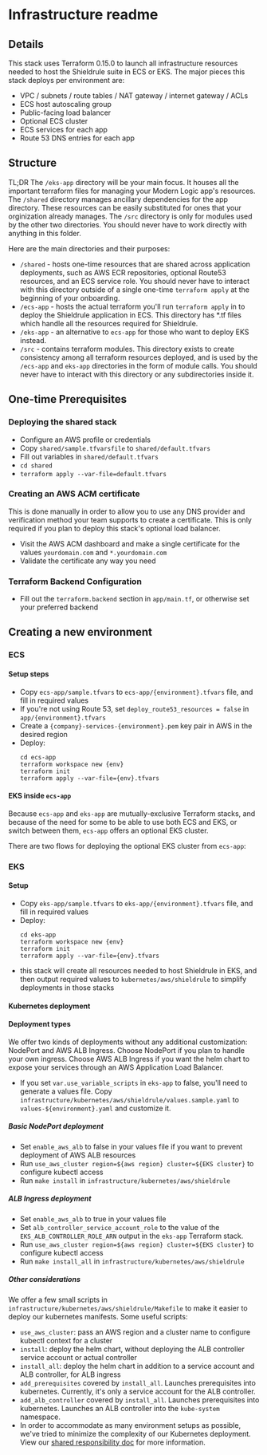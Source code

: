# Infrastructure readme

## Details
This stack uses Terraform 0.15.0 to launch all infrastructure resources needed to host the Shieldrule suite in ECS or EKS.
The major pieces this stack deploys per environment are:
- VPC / subnets / route tables / NAT gateway / internet gateway / ACLs
- ECS host autoscaling group
- Public-facing load balancer
- Optional ECS cluster
- ECS services for each app
- Route 53 DNS entries for each app


## Structure
TL;DR The `/eks-app` directory will be your main focus. It houses all the important terraform files for managing your Modern Logic app's resources. The `/shared` directory manages ancillary dependencies for the app directory. These resources can be easily substituted for ones that your orginization already manages. The `/src` directory is only for modules used by the other two directories. You should never have to work directly with anything in this folder.

Here are the main directories and their purposes:
- `/shared` - hosts one-time resources that are shared across application deployments, such as AWS ECR repositories, optional Route53 resources, and an ECS service role.
You should never have to interact with this directory outside of a single one-time `terraform apply` at the beginning of your onboarding.
- `/ecs-app` - hosts the actual terraform you'll run `terraform apply` in to deploy the Shieldrule application in ECS. This directory has *.tf files which handle all the resources required for Shieldrule.
- `/eks-app` - an alternative to `ecs-app` for those who want to deploy EKS instead.
- `/src` - contains terraform modules. This directory exists to create consistency among all terraform resources deployed, and is used by the `/ecs-app` and `eks-app` directories in the form of module calls.
You should never have to interact with this directory or any subdirectories inside it.


## One-time Prerequisites

### Deploying the shared stack
- Configure an AWS profile or credentials
- Copy `shared/sample.tfvarsfile` to `shared/default.tfvars`
- Fill out variables in `shared/default.tfvars`
- `cd shared`
- `terraform apply --var-file=default.tfvars`

### Creating an AWS ACM certificate
This is done manually in order to allow you to use any DNS provider and verification method your team supports to create a certificate. This is only required if you plan to deploy this stack's optional load balancer. 

- Visit the AWS ACM dashboard and make a single certificate for the values `yourdomain.com` and `*.yourdomain.com`
- Validate the certificate any way you need


### Terraform Backend Configuration
- Fill out the `terraform.backend` section in `app/main.tf`, or otherwise set your preferred backend

## Creating a new environment
### ECS
#### Setup steps
- Copy `ecs-app/sample.tfvars` to `ecs-app/{environment}.tfvars` file, and fill in required values
- If you're not using Route 53, set `deploy_route53_resources = false` in `app/{environment}.tfvars`
- Create a `{company}-services-{environment}.pem` key pair in AWS in the desired region
- Deploy:
  ```
  cd ecs-app
  terraform workspace new {env}
  terraform init
  terraform apply --var-file={env}.tfvars
  ```

#### EKS inside `ecs-app`
Because `ecs-app` and `eks-app` are mutually-exclusive Terraform stacks, and because of the need for some to be able to use both ECS and EKS, or switch between them, `ecs-app` offers an optional EKS cluster.

There are two flows for deploying the optional EKS cluster from `ecs-app`:


### EKS
#### Setup
- Copy `eks-app/sample.tfvars` to `eks-app/{environment}.tfvars` file, and fill in required values
- Deploy:
  ```
  cd eks-app
  terraform workspace new {env}
  terraform init
  terraform apply --var-file={env}.tfvars
  ```
- this stack will create all resources needed to host Shieldrule in EKS, and then output required values to `kubernetes/aws/shieldrule` to simplify deployments in those stacks

#### Kubernetes deployment
#### Deployment types
We offer two kinds of deployments without any additional customization: NodePort and AWS ALB Ingress. Choose NodePort if you plan to handle your own ingress.
Choose AWS ALB Ingress if you want the helm chart to expose your services through an AWS Application Load Balancer.
- If you set `var.use_variable_scripts` in `eks-app` to false, you'll need to generate a values file. Copy `infrastructure/kubernetes/aws/shieldrule/values.sample.yaml` to `values-${environment}.yaml` and customize it.


##### Basic NodePort deployment
- Set `enable_aws_alb` to false in your values file if you want to prevent deployment of AWS ALB resources
- Run `use_aws_cluster region=${aws region} cluster=${EKS cluster}` to configure kubectl access
- Run `make install` in `infrastructure/kubernetes/aws/shieldrule`

##### ALB Ingress deployment
- Set `enable_aws_alb` to true in your values file
- Set `alb_controller_service_account_role` to the value of the `EKS_ALB_CONTROLLER_ROLE_ARN` output in the `eks-app` Terraform stack.
- Run `use_aws_cluster region=${aws region} cluster=${EKS cluster}` to configure kubectl access
- Run `make install_all` in `infrastructure/kubernetes/aws/shieldrule`

##### Other considerations
We offer a few small scripts in `infrastructure/kubernetes/aws/shieldrule/Makefile` to make it easier to deploy our kubernetes manifests. Some useful scripts:
- `use_aws_cluster`: pass an AWS region and a cluster name to configure kubectl context for a cluster
- `install`: deploy the helm chart, without deploying the ALB controller service account or actual controller
- `install_all`: deploy the helm chart in addition to a service account and ALB controller, for ALB ingress
- `add_prerequisites` covered by `install_all`. Launches prerequisites into kubernetes. Currently, it's only a service account for the ALB controller.
- `add_alb_controller` covered by `install_all`. Launches prerequisites into kubernetes. Launches an ALB controller into the `kube-system` namespace.
- In order to accommodate as many environment setups as possible, we've tried to minimize the complexity of our Kubernetes deployment. View our [shared responsibility doc](shared_responsibility.md) for more information.